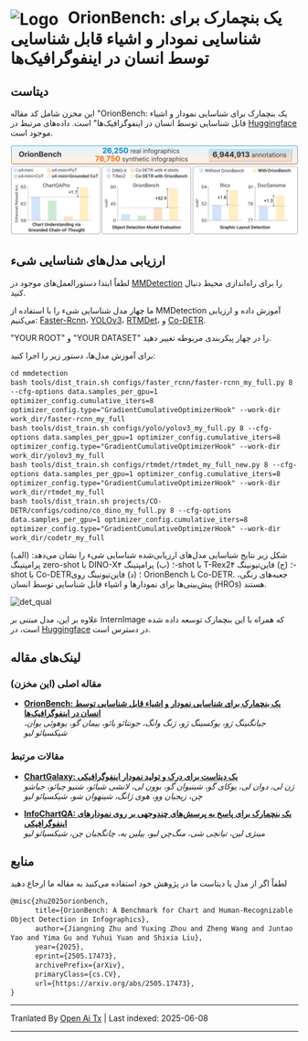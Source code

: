 <h1>
  <img src="https://raw.githubusercontent.com/OrionBench/OrionBench/main/logo.png" alt="Logo" width="80" style="vertical-align: middle; margin-right: 10px;"/>
  OrionBench: یک بنچمارک برای شناسایی نمودار و اشیاء قابل شناسایی توسط انسان در اینفوگرافیک‌ها
</h1>

## دیتاست

این مخزن شامل کد مقاله "OrionBench: یک بنچمارک برای شناسایی نمودار و اشیاء قابل شناسایی توسط انسان در اینفوگرافیک‌ها" است. داده‌های مرتبط در [Huggingface](https://huggingface.co/datasets/OrionBench/OrionBench) موجود است.

![TEASER](https://raw.githubusercontent.com/OrionBench/OrionBench/main/teaser.png)

## ارزیابی مدل‌های شناسایی شیء
لطفاً ابتدا دستورالعمل‌های موجود در [MMDetection](https://raw.githubusercontent.com/OrionBench/OrionBench/main/mmdetection) را برای راه‌اندازی محیط دنبال کنید.

ما چهار مدل شناسایی شیء را با استفاده از MMDetection آموزش داده و ارزیابی می‌کنیم: [Faster-Rcnn](https://raw.githubusercontent.com/OrionBench/OrionBench/main/mmdetection/configs/faster_rcnn/faster-rcnn_my_full.py)، [YOLOv3](https://raw.githubusercontent.com/OrionBench/OrionBench/main/mmdetection/configs/yolo/yolov3_my_full.py)، [RTMDet](https://raw.githubusercontent.com/OrionBench/OrionBench/main/mmdetection/configs/rtmdet/rtmdet_my_full.py)، و [Co-DETR](https://raw.githubusercontent.com/OrionBench/OrionBench/main/mmdetection/projects/CO-DETR/configs/codino/co_dino_my_full.py).

"YOUR ROOT" و "YOUR DATASET" را در چهار پیکربندی مربوطه تغییر دهید.

برای آموزش مدل‌ها، دستور زیر را اجرا کنید:
```
cd mmdetection
bash tools/dist_train.sh configs/faster_rcnn/faster-rcnn_my_full.py 8 --cfg-options data.samples_per_gpu=1 optimizer_config.cumulative_iters=8 optimizer_config.type="GradientCumulativeOptimizerHook" --work-dir work_dir/faster-rcnn_my_full
bash tools/dist_train.sh configs/yolo/yolov3_my_full.py 8 --cfg-options data.samples_per_gpu=1 optimizer_config.cumulative_iters=8 optimizer_config.type="GradientCumulativeOptimizerHook" --work-dir work_dir/yolov3_my_full
bash tools/dist_train.sh configs/rtmdet/rtmdet_my_full_new.py 8 --cfg-options data.samples_per_gpu=1 optimizer_config.cumulative_iters=8 optimizer_config.type="GradientCumulativeOptimizerHook" --work-dir work_dir/rtmdet_my_full
bash tools/dist_train.sh projects/CO-DETR/configs/codino/co_dino_my_full.py 8 --cfg-options data.samples_per_gpu=1 optimizer_config.cumulative_iters=8 optimizer_config.type="GradientCumulativeOptimizerHook" --work-dir work_dir/codetr_my_full
```

شکل زیر نتایج شناسایی مدل‌های ارزیابی‌شده شناسایی شیء را نشان می‌دهد: (الف) پرامپتینگ zero-shot با DINO-X؛ (ب) پرامپتینگ ۴-shot با T-Rex2؛ (ج) فاین‌تیونینگ ۴-shot با Co-DETR؛ (د) فاین‌تیونینگ روی OrionBench با Co-DETR. جعبه‌های رنگی، پیش‌بینی‌ها برای نمودارها و اشیاء قابل شناسایی توسط انسان (HROs) هستند.

![det_qual](https://raw.githubusercontent.com/OrionBench/OrionBench/main/det_qual.png)

علاوه بر این، مدل مبتنی بر InternImage که همراه با این بنچمارک توسعه داده شده است، در [Huggingface](https://huggingface.co/OrionBench/InternImage_L_DINO) در دسترس است.

## لینک‌های مقاله

### مقاله اصلی (این مخزن)

- **[OrionBench: یک بنچمارک برای شناسایی نمودار و اشیاء قابل شناسایی توسط انسان در اینفوگرافیک‌ها](https://arxiv.org/abs/2505.17473)**  
  _جیانگنینگ ژو، یوکسینگ ژو، ژنگ وانگ، جونتائو یائو، ییمان گو، یوهوئی یوان، شیکسیائو لیو_  

### مقالات مرتبط

- **[ChartGalaxy: یک دیتاست برای درک و تولید نمودار اینفوگرافیکی](https://arxiv.org/abs/2505.18668)**  
  _ژن لی، دوان لی، یوکای گو، شینیوان گو، بوون لی، لانشی شیائو، شنیو چیائو، جیاشو چن، زیجیان وو، هوی ژانگ، شینهوان شو، شیکسیائو لیو_  

- **[InfoChartQA: یک بنچمارک برای پاسخ به پرسش‌های چندوجهی بر روی نمودارهای اینفوگرافیکی](https://arxiv.org/abs/2505.19028)**  
  _مینژی لین، تیانچی شی، منگ‌چن لیو، ییلین یه، چانگجیان چن، شیکسیائو لیو_  


## منابع

لطفاً اگر از مدل یا دیتاست ما در پژوهش خود استفاده می‌کنید به مقاله ما ارجاع دهید

```
@misc{zhu2025orionbench,
      title={OrionBench: A Benchmark for Chart and Human-Recognizable Object Detection in Infographics}, 
      author={Jiangning Zhu and Yuxing Zhou and Zheng Wang and Juntao Yao and Yima Gu and Yuhui Yuan and Shixia Liu},
      year={2025},
      eprint={2505.17473},
      archivePrefix={arXiv},
      primaryClass={cs.CV},
      url={https://arxiv.org/abs/2505.17473}, 
}
```


---


Tranlated By [Open Ai Tx](https://github.com/OpenAiTx/OpenAiTx) | Last indexed: 2025-06-08


---